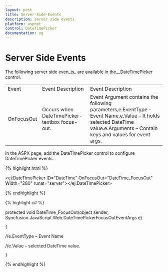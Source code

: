 ```yaml
---
layout: post
title: Server-Side-Events
description: server side events
platform: aspnet
control: DateTimePicker
documentation: ug
---
```


# Server Side Events

The following server side even_ts_ are available in the__DateTimePicker control.

<table>
<tr>
<td>
Event</td><td>
Event Description</td><td>
Event Description</td></tr>
<tr>
<td>
OnFocusOut</td><td>
Occurs when DateTimePicker- textbox focus-out.</td><td>
Event Argument contains the following parameters,e.EventType – Event Name.e.Value – It holds selected DateTime value.e.Arguments – Contain keys and values for event args.</td></tr>
</table>


In the ASPX page, add the DateTimePicker control to configure DateTimePicker events.

{% highlight html %}



<ej:DateTimePicker ID="DateTime" OnFocusOut="DateTime_FocusOut" Width="280" runat="server"></ej:DateTimePicker>







{% endhighlight %}



{% highlight c# %}



protected void DateTime_FocusOut(object sender, Syncfusion.JavaScript.Web.DateTimePickerFocusOutEventArgs e)

    {

//e.EventType – Event Name

//e.Value – selected DateTime value.

    }



{% endhighlight %}



